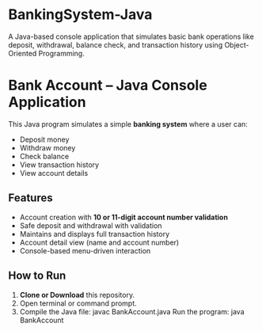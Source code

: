 # BankingSystem-Java
A Java-based console application that simulates basic bank operations like deposit, withdrawal, balance check, and transaction history using Object-Oriented Programming.
# Bank Account – Java Console Application

This Java program simulates a simple **banking system** where a user can:
- Deposit money
- Withdraw money
- Check balance
- View transaction history
- View account details

## Features

- Account creation with **10 or 11-digit account number validation**
- Safe deposit and withdrawal with validation
- Maintains and displays full transaction history
- Account detail view (name and account number)
- Console-based menu-driven interaction

##  How to Run
1. **Clone or Download** this repository.
2. Open terminal or command prompt.
3. Compile the Java file:
   javac BankAccount.java
Run the program:
  java BankAccount
